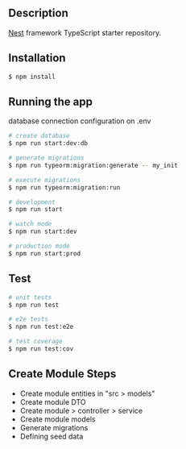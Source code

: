 ## Description

[Nest](https://github.com/nestjs/nest) framework TypeScript starter repository.

## Installation

```bash
$ npm install
```

## Running the app

database connection configuration on .env

```bash
# create database
$ npm run start:dev:db

# generate migrations
$ npm run typeorm:migration:generate -- my_init

# execute migrations
$ npm run typeorm:migration:run

# development
$ npm run start

# watch mode
$ npm run start:dev

# production mode
$ npm run start:prod
```

## Test

```bash
# unit tests
$ npm run test

# e2e tests
$ npm run test:e2e

# test coverage
$ npm run test:cov
```

## Create Module Steps
- Create module entities in "src > models"
- Create module DTO 
- Create module > controller > service
- Create module models
- Generate migrations
- Defining seed data
